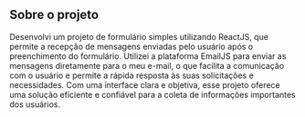 ## Sobre o projeto

Desenvolvi um projeto de formulário simples utilizando ReactJS, que permite a recepção de mensagens enviadas pelo usuário após o preenchimento do formulário. Utilizei a plataforma EmailJS para enviar as mensagens diretamente para o meu e-mail, o que facilita a comunicação com o usuário e permite a rápida resposta às suas solicitações e necessidades. Com uma interface clara e objetiva, esse projeto oferece uma solução eficiente e confiável para a coleta de informações importantes dos usuários.